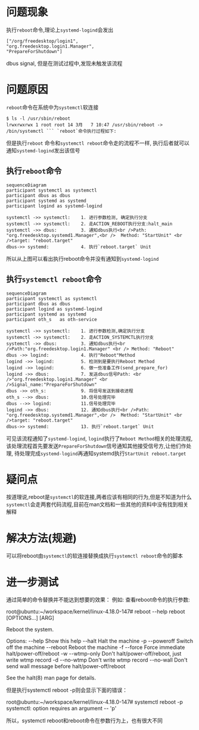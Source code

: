 # 问题现象
执行`reboot`命令,理论上`systemd-logind`会发出
```
["/org/freedesktop/login1", 
"org.freedesktop.login1.Manager",
"PrepareForShutdown"]
```
dbus signal, 但是在测试过程中,发现未触发该流程

# 问题原因
`reboot`命令在系统中为`systemctl`软连接
```
$ ls -l /usr/sbin/reboot
lrwxrwxrwx 1 root root 14 3月   7 10:47 /usr/sbin/reboot -> /bin/systemctl ``` `reboot`命令执行过程如下:
```

但是执行`reboot` 命令和`systemctl reboot`命令走的流程不一样,
执行后者就可以通知`systemd-logind`发出该信号

## 执行`reboot`命令

```mermaid
sequenceDiagram
participant systemctl as systemctl
participant dbus as dbus
participant systemd as systemd
participant logind as systemd-logind

systemctl ->> systemctl:	1. 进行参数检测, 确定执行分支
systemctl ->> systemctl: 	2. 走ACTION_REBOOT执行分支:halt_main
systemctl ->> dbus:			3. 通知dbus执行<br />Path: "org.freedesktop.systemd1.Manager",<br />  Method: "StartUnit" <br />target: "reboot.target"
dbus->> systemd:			4. 执行`reboot.target` Unit
```

所以从上图可以看出执行reboot命令并没有通知到`systemd-logind`

## 执行`systemctl reboot`命令

```mermaid
sequenceDiagram
participant systemctl as systemctl
participant dbus as dbus
participant logind as systemd-logind
participant systemd as systemd
participant oth_s	as oth-service

systemctl ->> systemctl:	1. 进行参数检测,确定执行分支
systemctl ->> systemctl:	2. 走ACTION_SYSTEMCTL执行分支
systemctl ->> dbus:			3. 通知dbus执行<br />Path:"org.freedesktop.login1.Manager" <br /> Method: "Reboot"
dbus ->> logind:			4. 执行"Reboot"Method
logind ->> logind:			5. 检测到是要执行Reboot Method
logind ->> logind:			6. 做一些准备工作(send_prepare_for)
logind ->> dbus:			7. 发送dbus信号Path: <br />"org.freedesktop.login1.Manager" <br />Signal_name:"PrepareForShutdown"
dbus ->> oth_s:				9. 将信号发送到接收进程
oth_s -->> dbus:			10.信号处理完毕
dbus -->> logind:			11.信号处理完毕
logind ->> dbus:			12. 通知dbus执行<br />Path: "org.freedesktop.systemd1.Manager",<br />  Method: "StartUnit" <br />target: "reboot.target"
dbus->> systemd:			13. 执行`reboot.target` Unit

```
可见该流程通知了`systemd-logind`, `logind`执行了`Reboot Method`相关的处理流程,
该处理流程首先要发送`PrepareForShutdown`信号通知其他接受信号方,让他们作处理,
待处理完成`systemd-logind`再通知systemd执行`StartUnit reboot.target`

# 疑问点
按道理说,reboot是`systemctl`的软连接,两者应该有相同的行为,但是不知道为什么
`systemctl`会走两套代码流程,目前在man文档和一些其他的资料中没有找到相关
解释

# 解决方法(规避)
可以将reboot由`systemctl`的软连接替换成执行`systemctl reboot`命令的脚本

# 进一步测试
通过简单的命令替换并不能达到想要的效果：
例如:
查看reboot命令的执行参数:

root@ubuntu:~/workspace/kernel/linux-4.18.0-147# reboot --help
reboot [OPTIONS...] [ARG]

Reboot the system.

Options:
     --help      Show this help
     --halt      Halt the machine
  -p --poweroff  Switch off the machine
     --reboot    Reboot the machine
  -f --force     Force immediate halt/power-off/reboot
  -w --wtmp-only Don't halt/power-off/reboot, just write wtmp record
  -d --no-wtmp   Don't write wtmp record
     --no-wall   Don't send wall message before halt/power-off/reboot

See the halt(8) man page for details.

但是执行systemctl reboot -p则会显示下面的错误：

root@ubuntu:~/workspace/kernel/linux-4.18.0-147# systemctl reboot -p
systemctl: option requires an argument -- 'p'

所以，systemctl reboot和reboot命令在参数行为上，也有很大不同


